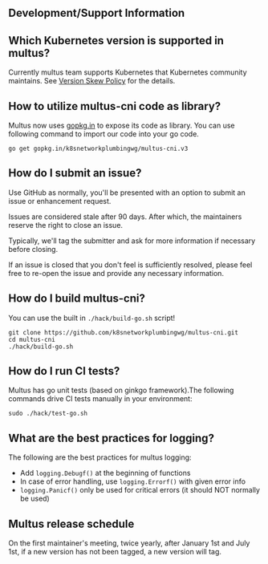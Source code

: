 ## Development/Support Information

## Which Kubernetes version is supported in multus?

Currently multus team supports Kubernetes that Kubernetes community maintains.
See [Version Skew Policy](https://kubernetes.io/releases/version-skew-policy/) for the details.

## How to utilize multus-cni code as library?

Multus now uses [gopkg.in](http://gopkg.in/) to expose its code as library.
You can use following command to import our code into your go code.

```
go get gopkg.in/k8snetworkplumbingwg/multus-cni.v3
```

## How do I submit an issue?

Use GitHub as normally, you'll be presented with an option to submit an issue or enhancement request.

Issues are considered stale after 90 days. After which, the maintainers reserve the right to close an issue.

Typically, we'll tag the submitter and ask for more information if necessary before closing.

If an issue is closed that you don't feel is sufficiently resolved, please feel free to re-open the issue and provide any necessary information.

## How do I build multus-cni?

You can use the built in `./hack/build-go.sh` script!

```
git clone https://github.com/k8snetworkplumbingwg/multus-cni.git
cd multus-cni
./hack/build-go.sh
```

## How do I run CI tests?

Multus has go unit tests (based on ginkgo framework).The following commands drive CI tests manually in your environment:

```
sudo ./hack/test-go.sh
```

## What are the best practices for logging?

The following are the best practices for multus logging:

* Add `logging.Debugf()` at the beginning of functions
* In case of error handling, use `logging.Errorf()` with given error info
* `logging.Panicf()` only be used for critical errors (it should NOT normally be used)


## Multus release schedule

On the first maintainer's meeting, twice yearly, after January 1st and July 1st, if a new version has not been tagged, a new version will tag.
